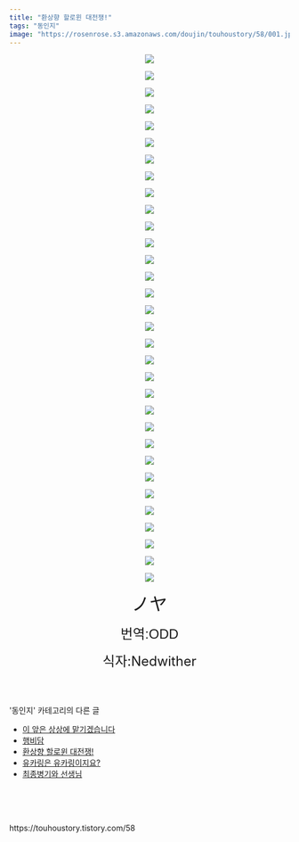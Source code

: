 ```yaml
---
title: "환상향 할로윈 대전쟁!"
tags: "동인지"
image: "https://rosenrose.s3.amazonaws.com/doujin/touhoustory/58/001.jpg"
---
```

<div class="article">
<div class="tt_article_useless_p_margin"><p style="text-align: center; clear: none; float: none;"><img src="{{ site.imgserver1 }}/touhoustory/58/001.jpg"/></p><p style="text-align: center; clear: none; float: none;"><img src="{{ site.imgserver1 }}/touhoustory/58/002.jpg"/></p><p style="text-align: center; clear: none; float: none;"><img src="{{ site.imgserver1 }}/touhoustory/58/003.jpg"/></p><p style="text-align: center; clear: none; float: none;"><img src="{{ site.imgserver1 }}/touhoustory/58/004.jpg"/></p><p style="text-align: center; clear: none; float: none;"><img src="{{ site.imgserver1 }}/touhoustory/58/005.jpg"/></p><p style="text-align: center; clear: none; float: none;"><img src="{{ site.imgserver1 }}/touhoustory/58/006.jpg"/></p><p style="text-align: center; clear: none; float: none;"><img src="{{ site.imgserver1 }}/touhoustory/58/007.jpg"/></p><p style="text-align: center; clear: none; float: none;"><img src="{{ site.imgserver1 }}/touhoustory/58/008.jpg"/></p><p style="text-align: center; clear: none; float: none;"><img src="{{ site.imgserver1 }}/touhoustory/58/009.jpg"/></p><p style="text-align: center; clear: none; float: none;"><img src="{{ site.imgserver1 }}/touhoustory/58/010.jpg"/></p><p style="text-align: center; clear: none; float: none;"><img src="{{ site.imgserver1 }}/touhoustory/58/011.jpg"/></p><p style="text-align: center; clear: none; float: none;"><img src="{{ site.imgserver1 }}/touhoustory/58/012.jpg"/></p><p style="text-align: center; clear: none; float: none;"><img src="{{ site.imgserver1 }}/touhoustory/58/013.jpg"/></p><p style="text-align: center; clear: none; float: none;"><img src="{{ site.imgserver1 }}/touhoustory/58/014.jpg"/></p><p style="text-align: center; clear: none; float: none;"><img src="{{ site.imgserver1 }}/touhoustory/58/015.jpg"/></p><p style="text-align: center; clear: none; float: none;"><img src="{{ site.imgserver1 }}/touhoustory/58/016.jpg"/></p><p style="text-align: center; clear: none; float: none;"><img src="{{ site.imgserver1 }}/touhoustory/58/017.jpg"/></p><p style="text-align: center; clear: none; float: none;"><img src="{{ site.imgserver1 }}/touhoustory/58/018.jpg"/></p><p style="text-align: center; clear: none; float: none;"><img src="{{ site.imgserver1 }}/touhoustory/58/019.jpg"/></p><p style="text-align: center; clear: none; float: none;"><img src="{{ site.imgserver1 }}/touhoustory/58/020.jpg"/></p><p style="text-align: center; clear: none; float: none;"><img src="{{ site.imgserver1 }}/touhoustory/58/021.jpg"/></p><p style="text-align: center; clear: none; float: none;"><img src="{{ site.imgserver1 }}/touhoustory/58/022.jpg"/></p><p style="text-align: center; clear: none; float: none;"><img src="{{ site.imgserver1 }}/touhoustory/58/023.jpg"/></p><p style="text-align: center; clear: none; float: none;"><img src="{{ site.imgserver1 }}/touhoustory/58/024.jpg"/></p><p style="text-align: center; clear: none; float: none;"><img src="{{ site.imgserver1 }}/touhoustory/58/025.jpg"/></p><p style="text-align: center; clear: none; float: none;"><img src="{{ site.imgserver1 }}/touhoustory/58/026.jpg"/></p><p style="text-align: center; clear: none; float: none;"><img src="{{ site.imgserver1 }}/touhoustory/58/027.jpg"/></p><p style="text-align: center; clear: none; float: none;"><img src="{{ site.imgserver1 }}/touhoustory/58/028.jpg"/></p><p style="text-align: center; clear: none; float: none;"><img src="{{ site.imgserver1 }}/touhoustory/58/029.jpg"/></p><p style="text-align: center; clear: none; float: none;"><img src="{{ site.imgserver1 }}/touhoustory/58/030.jpg"/></p><p style="text-align: center; clear: none; float: none;"><img src="{{ site.imgserver1 }}/touhoustory/58/031.jpg"/></p><p style="text-align: center; clear: none; float: none;"><img src="{{ site.imgserver1 }}/touhoustory/58/032.jpg"/></p><p style="text-align: center;"><font face="맑은 고딕, sans-serif"><span style="font-size: 24pt;">ノヤ</span></font></p><p style="text-align: center;"><span style='font-size: 18pt; font-family: "맑은 고딕", sans-serif;'>번역:ODD</span></p><p style="text-align: center;"><span style="font-size: 18pt;">식자:Nedwither</span></p> </div></div><br/>
<div class="tagTrail">
</div><br/>
<div class="another">
<p>'동인지' 카테고리의 다른 글</p>
<ul>
<li><a href="/touhoustory_60">이 앞은 상상에 맡기겠습니다</a></li>
<li><a href="/touhoustory_59">행비담</a></li>
<li><a href="/touhoustory_58">환상향 할로윈 대전쟁!</a></li>
<li><a href="/touhoustory_57">유카링은 유카링이지요?</a></li>
<li><a href="/touhoustory_55">최종병기와 선생님</a></li>
</ul>
</div><br/>
<div class="cb_lstcomment">
</div><br/>
<br/>
<p id="refer">https://touhoustory.tistory.com/58</p>
<br/>
